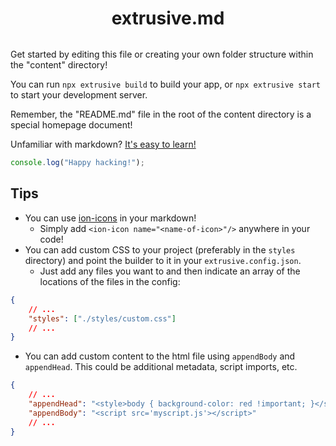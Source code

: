 <div style="margin-bottom: 2rem">
<div style="width: 6rem; height: 6rem; margin: 0 auto; margin-top: 6rem;">
    <ion-icon name="terminal" style="width: 100%; height: 100%;"></ion-icon>
</div>

<h1 style="text-align: center;">extrusive.md</h1>
</div>

Get started by editing this file or creating your own folder structure within the "content" directory!

You can run `npx extrusive build` to build your app, or `npx extrusive start` to start your development server.

Remember, the "README.md" file in the root of the content directory is a special homepage document!

Unfamiliar with markdown? [It's easy to learn!](https://www.markdownguide.org/)

```javascript
console.log("Happy hacking!");
```

## Tips

-   You can use [ion-icons](https://ionic.io/ionicons) in your markdown!
    -   Simply add `<ion-icon name="<name-of-icon>"/>` anywhere in your code! <ion-icon style="fill: orange;" name="wifi"></ion-icon>
-   You can add custom CSS to your project (preferably in the `styles` directory) and point the builder to it in your `extrusive.config.json`.
    -   Just add any files you want to and then indicate an array of the locations of the files in the config:

```json
{
	// ...
	"styles": ["./styles/custom.css"]
	// ...
}
```

-   You can add custom content to the html file using `appendBody` and `appendHead`. This could be additional metadata, script imports, etc.

```json
{
	// ...
	"appendHead": "<style>body { background-color: red !important; }</style>",
	"appendBody": "<script src='myscript.js'></script>"
	// ...
}
```
